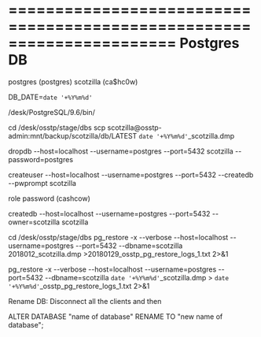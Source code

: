 ======================================================================
Postgres DB
======================================================================
postgres (postgres)
scotzilla (ca$hc0w)

DB_DATE=`date '+%Y%m%d'`

/desk/PostgreSQL/9.6/bin/

cd /desk/osstp/stage/dbs
scp scotzilla@osstp-admin:mnt/backup/scotzilla/db/LATEST `date '+%Y%m%d'`_scotzilla.dmp


dropdb --host=localhost --username=postgres --port=5432 scotzilla --password=postgres

createuser --host=localhost --username=postgres --port=5432 --createdb --pwprompt scotzilla

role password (cashcow)


createdb  --host=localhost --username=postgres --port=5432 --owner=scotzilla scotzilla

cd /desk/osstp/stage/dbs
pg_restore -x --verbose --host=localhost --username=postgres --port=5432 --dbname=scotzilla 2018012_scotzilla.dmp >20180129_osstp_pg_restore_logs_1.txt 2>&1


pg_restore -x --verbose --host=localhost --username=postgres --port=5432 --dbname=scotzilla `date '+%Y%m%d'`_scotzilla.dmp > `date '+%Y%m%d'`_osstp_pg_restore_logs_1.txt 2>&1


Rename DB:
Disconnect all the clients and then

ALTER DATABASE "name of database" RENAME TO "new name of database";

